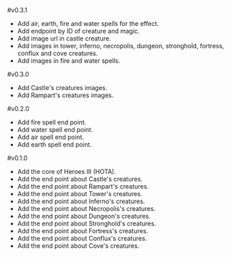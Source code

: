 #v0.3.1

- Add air, earth, fire and water spells for the effect.
- Add endpoint by ID of creature and magic.
- Add image url in castle creature.
- Add images in tower, inferno, necropolis, dungeon, stronghold, fortress, conflux and cove creatures.
- Add images in fire and water spells.

#v0.3.0

- Add Castle's creatures images.
- Add Rampart's creatures images.

#v0.2.0

- Add fire spell end point.
- Add water spell end point.
- Add air spell end point.
- Add earth spell end point.

#v0.1.0

- Add the core of Heroes III (HOTA).
- Add the end point about Castle's creatures.
- Add the end point about Rampart's creatures.
- Add the end point about Tower's creatures.
- Add the end point about Inferno's creatures.
- Add the end point about Necropolis's creatures.
- Add the end point about Dungeon's creatures.
- Add the end point about Stronghold's creatures.
- Add the end point about Fortress's creatures.
- Add the end point about Conflux's creatures.
- Add the end point about Cove's creatures.